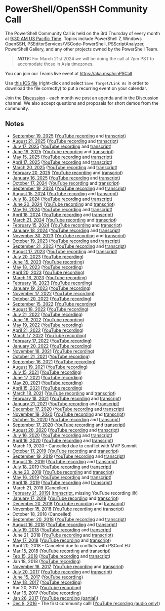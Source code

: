 # PowerShell/OpenSSH Community Call

The PowerShell Community Call is held on the 3rd Thursday of every month at [9:30 AM US Pacific Time](http://www.timebie.com/std/pdt.php?q=9.5).
Topics include PowerShell 7, Windows OpenSSH, PSEditorServices/VSCode-PowerShell, PSScriptAnalyzer,
PowerShell Gallery, and any other projects owned by the PowerShell Team.

> **_NOTE:_** For March 21st 2024 we will be doing the call at 7pm PST to accomodate those in Asia timezones.


You can join our Teams live event at https://aka.ms/JoinPSCall

Use [this ICS file](https://raw.githubusercontent.com/PowerShell/PowerShell-RFC/master/CommunityCall/PSTeamsCall.ics) (right-click and select
`Save Target/Link As` in order to download the file correctly) to put a
recurring event on your calendar.

Join the [Discussion](https://github.com/PowerShell/PowerShell/discussions/categories/community-call) - each month we post an agenda and in the Discussion channel.
We also accept questions and proposals for short demos from the community.

## Notes

- [September 19, 2025](./notes/20250918_Notes.md) ([YouTube recording](https://youtu.be/8mQ1l56bTPE)
  and [transcript](./notes/20250918_ChatTranscript.md))
- [August 21, 2025](./notes/20250821_Notes.md) ([YouTube recording](https://youtu.be/eIoeAV-qIZc)
  and [transcript](./notes/20250821_ChatTranscript.md))
- [July 17, 2025](./notes/20250717_Notes.md) ([YouTube recording](https://youtu.be/q8Znqn6tyRo)
  and [transcript](./notes/20250717_ChatTranscript.md))
- [June 19, 2025](./notes/20250619_Notes.md) ([YouTube recording](https://youtu.be/pqS5EKAHTJA)
  and [transcript](./notes/20250619_ChatTranscript.md))
- [May 15, 2025](./notes/20250515_Notes.md) ([YouTube recording](https://youtu.be/D6Pan2wDQYU)
  and [transcript](./notes/20250515_ChatTranscript.md))
- [April 17, 2025](./notes/20250417_Notes.md) ([YouTube recording](https://youtu.be/Td4X-nMu80I)
  and [transcript](./notes/20250417_ChatTranscript.md))
- [March 20, 2025](./notes/20250320_Notes.md) ([YouTube recording](https://youtu.be/acthQT29LGM)
  and [transcript](./notes/20250320_ChatTranscript.md))
- [February 20, 2025](./notes/20250220_Notes.md) ([YouTube recording](https://youtu.be/GuOFYhd1ULE)
  and [transcript](./notes/20250220_ChatTranscript.md))
- [January 16, 2025](./notes/20250116_Notes.md) ([YouTube recording](https://youtu.be/RWeV2cXbs5k)
  and [transcript](./notes/20250116_ChatTranscript.md))
- [October 17, 2024](./notes/20241017_Notes.md) ([YouTube recording](https://youtu.be/wnV8rm4AS20)
  and [transcript](./notes/20241017_ChatTranscript.md))
- [September 19, 2024](./notes/20240918_Notes.md) ([YouTube recording](https://youtu.be/fNs5YmEJ5is)
  and [transcript](./notes/20240918_ChatTranscript.md))
- [August 15, 2024](./notes/20240815_Notes.md) ([YouTube recording](https://youtu.be/nTY5htXqrWw)
  and [transcript](./notes/20240815_ChatTranscript.md))
- [July 18, 2024](./notes/20240718_Notes.md) ([YouTube recording](https://youtu.be/TPf4FqlWaGA)
  and [transcript](./notes/20240718_ChatTranscript.md))
- [June 20, 2024](./notes/20240620_Notes.md) ([YouTube recording](https://youtu.be/709xjJADf30)
  and [transcript](./notes/20240620_ChatTranscript.md))
- [May 16, 2024](./notes/20240516_Notes.md) ([YouTube recording](https://youtu.be/CX_CJTgzbUs)
  and [transcript](./notes/20240516_ChatTranscript.md))
- [April 18, 2024](./notes/20240418_Notes.md) ([YouTube recording](https://youtu.be/nOWE0kfvAnQ)
  and [transcript](./notes/20240418_ChatTranscript.md))
- [March 21, 2024](./notes/20240321_Notes.md) ([YouTube recording](https://youtu.be/YAEOf-rBMLA)
  and [transcript](./notes/20240321_ChatTranscript.md))
- [February 15, 2024](./notes/20240215_Notes.md) ([YouTube recording](https://youtu.be/OJlJJnCtFrQ)
  and [transcript](./notes/20240215_ChatTranscript.md))
- [January 18, 2024](./notes/20240118_Notes.md) ([YouTube recording](https://youtu.be/-m_4jBSviVU)
  and [transcript](./notes/20240118_ChatTranscript.md))
- [November 30, 2023](./notes/20231130_Notes.md) ([YouTube recording](https://youtu.be/YU90YQiwo0k)
  and [transcript](./notes/20231130_ChatTranscript.md))
- [October 19, 2023](./notes/20231019_Notes.md) ([YouTube recording](https://youtu.be/xpEjE856P8M)
  and [transcript](./notes/20231019_ChatTranscript.md))
- [September 21, 2023](./notes/20230921_Notes.md) ([YouTube recording](https://youtu.be/16CFPA83qRo)
  and [transcript](./notes/20230921_ChatTranscript.md))
- [August 17, 2023](./notes/20230817_Notes.md) ([YouTube recording](https://youtu.be/5Yb18nWobDY)
  and [transcript](./notes/20230817_ChatTranscript.txt))
- [July 20, 2023](./notes/20230720_Notes.md) ([YouTube recording](https://youtu.be/31WGvFd8ZZY))
- [June 15, 2023](./notes/20230615_Notes.md) ([YouTube recording](https://youtu.be/ZHuyESrIq9c))
- [May 18, 2023](./notes/20230518_Notes.md) ([YouTube recording](https://youtu.be/YyoKy-ptzIE))
- [April 20, 2023](./notes/20230420_Notes.md) ([YouTube recording](https://youtu.be/saDa8mesGUg))
- [March 16, 2023](./notes/20230316_Notes.md) ([YouTube recording](https://youtu.be/nDa8JWkW1_g))
- [February 16, 2023](./notes/20230216_Notes.md) ([YouTube recording](https://youtu.be/WgIoV3lkY5I))
- [January 19, 2023](./notes/20230119_Notes.md) ([YouTube recording](https://youtu.be/8pmIW_LlhuE))
- [November 17, 2022](./notes/20221117_Notes.md) ([YouTube recording](https://youtu.be/xt2bzyCggtA))
- [October 20, 2022](./notes/20221020_Notes.md) ([YouTube recording](https://youtu.be/_YWLp07FKYI))
- [September 15, 2022](./notes/20220915_Notes.md) ([YouTube recording](https://youtu.be/19CnvXq8vU4))
- [August 18, 2022](./notes/20220818_Notes.md) ([YouTube recording](https://youtu.be/kPn9RKqm4eg))
- [July 21, 2022](./notes/20220721_Notes.md) ([YouTube recording](https://youtu.be/GcPTjtybohM))
- [June 16, 2022](./notes/20220616_Notes.md) ([YouTube recording](https://youtu.be/ZYCQArCXEiI))
- [May 19, 2022](./notes/20220519_Notes.md) ([YouTube recording](https://youtu.be/71FQo93BNAI))
- [April 21, 2022](./notes/20220421_Notes.md) ([YouTube recording](https://youtu.be/PsqiEBwpcP8))
- [March 17, 2022](./notes/20220317_Notes.md) ([YouTube recording](https://youtu.be/fbchMEs924o))
- [February 17, 2022](./notes/20220217_Notes.md) ([YouTube recording](https://youtu.be/jAA1_xJpbFc))
- [January 20, 2022](./notes/20220120_Notes.md) ([YouTube recording](https://youtu.be/hBTZA2Org6U))
- [November 18, 2021](./notes/20211118_Notes.md) ([YouTube recording](https://youtu.be/cdngdxAyZ3Y))
- [October 21, 2021](./notes/20211021_Notes.md) ([YouTube recording](https://youtu.be/_j5bO9yTexY))
- [September 16, 2021](./notes/20210916_Notes.md) ([YouTube recording](https://youtu.be/zPgx861gQt0))
- [August 19, 2021](./notes/20210819_Notes.md) ([YouTube recording](https://youtu.be/vP2E4NvCpIE))
- [July 15, 2021](./notes/20210715_Notes.md) ([YouTube recording](https://youtu.be/ryORVfMFouo))
- [June 17, 2021](./notes/20210617_Notes.md) ([YouTube recording](https://youtu.be/cYkf2WF1jQ4))
- [May 20, 2021](./notes/20210520_Notes.md) ([YouTube recording](https://youtu.be/pxdUwXhyvzo))
- [April 15, 2021](./notes/20210415_Notes.md) ([YouTube recording](https://youtu.be/HrLRNGJpD-8))
- [March 18, 2021](./notes/20210318_Notes.md) ([YouTube recording](https://youtu.be/6YMEARETh0E) and [transcript](./notes/20210318_ChatTranscript.txt))
- [February 18, 2021](./notes/20210218_Notes.md) ([YouTube recording](https://youtu.be/fIoyTdtGBVA) and [transcript](./notes/20210218_ChatTranscript.txt))
- [January 21, 2021](./notes/20210121_Notes.md) ([YouTube recording](https://youtu.be/DHdbRUKYXJs) and [transcript](./notes/20210121_ChatTranscript.txt))
- [December 17, 2020](./notes/20201217_Notes.md) ([YouTube recording](https://youtu.be/jKiA0255sIA) and [transcript](./notes/20201217_ChatTranscript.txt))
- [November 19, 2020](./notes/20201119_Notes.md) ([YouTube recording](https://youtu.be/IHMgWobHzrI) and [transcript](./notes/20201119_ChatTranscript.txt))
- [October 15, 2020](./notes/20201015_Notes.md) ([YouTube recording](https://youtu.be/_gP3HH0Ir0g) and [transcript](./notes/20201015_ChatTranscript.txt))
- [September 17, 2020](./notes/20200917_Notes.md) ([YouTube recording](https://youtu.be/nW4OxHNSng0) and [transcript](./notes/20200917_ChatTranscript.txt))
- [August 20, 2020](./notes/20200820_Notes.md) ([YouTube recording](https://youtu.be/emNWmUcGVq8) and [transcript](./notes/20200820_ChatTranscript.txt))
- [July 16, 2020](./notes/20200716_Notes.md) ([YouTube recording](https://youtu.be/oWokPwQxfJo) and [transcript](./notes/20200716_ChatTranscript.txt))
- [April 16, 2020](./notes/20200416_Notes.md) ([YouTube recording](https://youtu.be/q3Wx7MCpXnk) and [transcript](./notes/20200416_ChatTranscript.txt))
- March 19, 2020 - Cancelled due to conflict with MVP Summit
- [October 17, 2019](./notes/20191017_Notes.md) ([YouTube recording](https://youtu.be/yL0FXyZQdmQ) and [transcript](./notes/20191017_ChatTranscript.txt))
- [September 19, 2019](./notes/20190919_Notes.md) ([YouTube recording](https://youtu.be/T2D8FxvoS1g) and [transcript](./notes/20190919_ChatTranscript.txt))
- [August 15, 2019](./notes/20190815_Notes.md) ([YouTube recording](https://youtu.be/cK1xenkF9zs) and [transcript](./notes/20190815_ChatTranscript.txt))
- [July 18, 2019](./notes/20190718_Notes.md) ([YouTube recording](https://youtu.be/qwbbUqimtXA) and [transcript](./notes/20190718_ChatTranscript.txt))
- [June 20, 2019](./notes/20190620_Notes.md) ([YouTube recording](https://youtu.be/yJF-O9tH89Q) and [transcript](./notes/20190620_ChatTranscript.txt))
- [May 16, 2019](./notes/20190516_Notes.md) ([YouTube recording](https://youtu.be/Qmu8J6m9HNI) and [transcript](./notes/20190516_ChatTranscript.txt))
- [April 18, 2019](./notes/20190418_Notes.md) ([YouTube recording](https://youtu.be/d5f5BAOMie8) and [transcript](./notes/20190418_ChatTranscript.txt))
- March 21, 2019 (Cancelled)
- [February 21, 2019](./notes/20190221_Notes.md)] ([transcript](./notes/20190221_ChatTranscript.txt), missing YouTube recording 😞)
- [January 17, 2019](./notes/20190117_Notes.md) ([YouTube recording](https://youtu.be/GkA3d1_DnfY) and [transcript](./notes/20190117_ChatTranscript.txt))
- [December 20, 2018](./notes/20181220_Notes.md) ([YouTube recording](https://youtu.be/PNeyaqJcG7o) and [transcript](./notes/20181220_ChatTranscript.txt))
- [November 15, 2018](./notes/20181115_Notes.md) ([YouTube recording](https://youtu.be/tXNApuN7t98) and [transcript](./notes/20181115_ChatTranscript.txt))
- October 18, 2018 (Cancelled)
- [September 20, 2018](./notes/20180920_Notes.md) ([YouTube recording](https://youtu.be/9YraKKUQv74) and [transcript](./notes/20180920_ChatTranscript.txt))
- [August 16, 2018](./notes/20180816_Notes.md) ([YouTube recording](https://youtu.be/eNIbm4h2guE) and [transcript](./notes/20180816_ChatTranscript.txt))
- [July 19, 2018](./notes/20180719_Notes.md) ([YouTube recording](https://youtu.be/0eu--5muiLI) and [transcript](./notes/20180719_ChatTranscript.txt))
- June 21, 2018 ([YouTube recording](https://youtu.be/Wj5kksgNTTs) and [transcript](./notes/20180621_ChatTranscript.txt))
- [May 17, 2018](./notes/20180517_Notes.md) ([YouTube recording](https://youtu.be/2ZWBuyZvTTg) and [transcript](20180517_ChatTranscript.txt))
- April 20, 2018 - Canceled due to conflicts with PSConf.EU
- [Mar 15, 2018](./notes/20180315_Notes.md) ([YouTube recording](https://youtu.be/PqH2qho-HDE) and [transcript](20180315_ChatTranscript.txt))
- [Feb 15, 2018](./notes/20180215_Notes.md) ([YouTube recording](https://youtu.be/fz8KxMoQDaM) and [transcript](./notes/20180215_ChatTranscript.txt))
- Jan 18, 2018 ([YouTube recording](https://youtu.be/SFz-fFue0dg))
- [November 16, 2017](./notes/20171116_Notes.md) ([YouTube recording](https://youtu.be/EZ-UqdP_bxQ) and [transcript](./notes/20171116_ChatTranscript.txt))
- [July 20, 2017](./notes/20170720_Notes.md) ([YouTube recording](https://youtu.be/DF2L5ezX7AE) and [transcript](./notes/20170720_ChatTranscript.txt))
- [June 15, 2017](./notes/20170615_ChatTranscript.txt) ([YouTube recording](https://youtu.be/Iu_Q_3cUxTQQ))
- [May 18, 2017](./notes/20170518_ChatTranscript.txt) ([YouTube recording](https://youtu.be/f8WXuFrVSKM))
- Apr 20, 2017 ([YouTube recording](hhttps://youtu.be/7NFct1AxFOU))
- Mar 16, 2017 ([YouTube recording](https://youtu.be/tkBiVxd7l2I))
- [Jan 26, 2017](./notes/20170126_ChatTranscript.txt) ([YouTube recording (partial)](https://youtu.be/j7g5UbVFYqQ))
- [Dec 8, 2016](./notes/20161208_Notes.md) - The first community call! ([YouTube recording (audio only)](https://youtu.be/j7g5UbVFYqQ))
